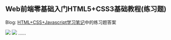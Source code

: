 ## Web前端零基础入门HTML5+CSS3基础教程(练习题)

 Blog: [HTML+CSS+Javascript学习笔记](https://qw-null.github.io/2021/07/18/HTML-CSS-Javascript/)中的练习题答案
 
 ![](https://cdn.jsdelivr.net/gh/qw-null/BlogImages/20211101155924.png)
 ![](https://cdn.jsdelivr.net/gh/qw-null/BlogImages/20211101155946.png)
 ……
